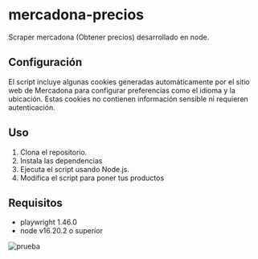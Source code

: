 # mercadona-precios
Scraper mercadona (Obtener precios) desarrollado en node.

## Configuración
El script incluye algunas cookies generadas automáticamente por el sitio web de Mercadona para configurar preferencias como el idioma y la ubicación. Estas cookies no contienen información sensible ni requieren autenticación.

## Uso
1. Clona el repositorio.
2. Instala las dependencias
3. Ejecuta el script usando Node.js.
4. Modifica el script para poner tus productos

## Requisitos
- playwright 1.46.0
- node v16.20.2 o superior

![prueba](https://github.com/user-attachments/assets/cef88ca6-d501-4117-adb5-6124cb953012)
